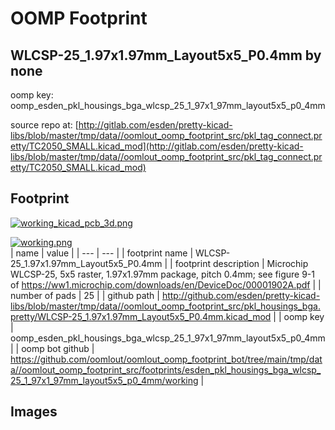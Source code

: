 # OOMP Footprint  
## WLCSP-25_1.97x1.97mm_Layout5x5_P0.4mm  by none  
  
oomp key: oomp_esden_pkl_housings_bga_wlcsp_25_1_97x1_97mm_layout5x5_p0_4mm  
  
source repo at: [http://gitlab.com/esden/pretty-kicad-libs/blob/master/tmp/data//oomlout_oomp_footprint_src/pkl_tag_connect.pretty/TC2050_SMALL.kicad_mod](http://gitlab.com/esden/pretty-kicad-libs/blob/master/tmp/data//oomlout_oomp_footprint_src/pkl_tag_connect.pretty/TC2050_SMALL.kicad_mod)  
## Footprint  
  
[![working_kicad_pcb_3d.png](working_kicad_pcb_3d_600.png)](working_kicad_pcb_3d.png)  
  
[![working.png](working_600.png)](working.png)  
| name | value | 
| --- | --- | 
| footprint name | WLCSP-25_1.97x1.97mm_Layout5x5_P0.4mm | 
| footprint description | Microchip WLCSP-25, 5x5 raster, 1.97x1.97mm package, pitch 0.4mm; see figure 9-1 of https://ww1.microchip.com/downloads/en/DeviceDoc/00001902A.pdf | 
| number of pads | 25 | 
| github path | http://github.com/esden/pretty-kicad-libs/blob/master/tmp/data//oomlout_oomp_footprint_src/pkl_housings_bga.pretty/WLCSP-25_1.97x1.97mm_Layout5x5_P0.4mm.kicad_mod | 
| oomp key | oomp_esden_pkl_housings_bga_wlcsp_25_1_97x1_97mm_layout5x5_p0_4mm | 
| oomp bot github | https://github.com/oomlout/oomlout_oomp_footprint_bot/tree/main/tmp/data//oomlout_oomp_footprint_src/footprints/esden_pkl_housings_bga_wlcsp_25_1_97x1_97mm_layout5x5_p0_4mm/working | 
## Images  
